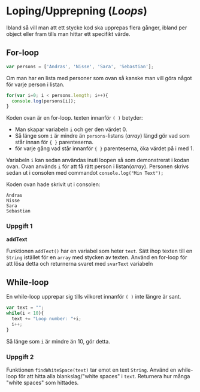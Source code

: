 # Loping/Upprepning (*Loops*)
Ibland så vill man att ett stycke kod ska upprepas flera gånger, ibland per object eller fram tills man hittar ett specifikt värde.

## For-loop
```javascript
var persons = ['Andras', 'Nisse', 'Sara', 'Sebastian'];
```
Om man har en lista med personer som ovan så kanske man vill göra något för varje person i listan.
```javascript
for(var i=0; i < persons.length; i++){
  console.log(persons[i]);
}
```
Koden ovan är en for-loop. texten innanför `( )` betyder:
* Man skapar variabeln `i` och ger den värdet 0.
* Så länge som `i` är mindre än `persons`-listans (*array*) längd gör vad som står innan för `{ }` parenteserna.
* för varje gång vad står innanför `{ }` parenteserna, öka värdet på i med 1.

Variabeln `i` kan sedan användas inuti loopen så som demonstrerat i kodan ovan.
Ovan används `i` för att få rätt person i listan(*array*). Personen skrivs sedan ut i consolen med commandot `console.log("Min Text");`

Koden ovan hade skrivit ut i consolen:
```
Andras
Nisse
Sara
Sebastian
```
### Uppgift 1
**addText**

Funktionen `addText()` har en variabel som heter `text`. Sätt ihop texten till en `String` istället för en `array` med stycken av texten.
Använd en for-loop för att lösa detta och returnerna svaret med `svarText` variabeln 

## While-loop
En while-loop upprepar sig tills vilkoret innanför `( )` inte längre är sant.
```javascript
var text = "";
while(i < 10){
  text += "Loop number: "+i;
  i++;
}
```
Så länge som `i` är mindre än 10, gör detta.

### Uppgift 2
Funktionen `findWhiteSpace(text)` tar emot en text `String`. Använd en while-loop för att hitta alla blankslag/"white spaces" i `text`.
Returnera hur många "white spaces" som hittades.